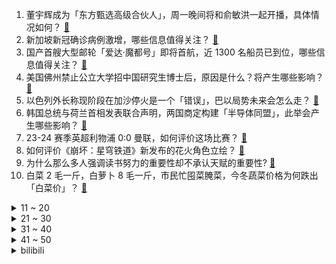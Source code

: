 1. 董宇辉成为「东方甄选高级合伙人」，周一晚间将和俞敏洪一起开播，具体情况如何？ [:link:](https://www.zhihu.com/question/635348142)
2. 新加坡新冠确诊病例激增，哪些信息值得关注？ [:link:](https://www.zhihu.com/question/635317600)
3. 国产首艘大型邮轮「爱达·魔都号」即将首航，近 1300 名船员已到位，哪些信息值得关注？ [:link:](https://www.zhihu.com/question/635326342)
4. 美国佛州禁止公立大学招中国研究生博士后，原因是什么？将产生哪些影响？ [:link:](https://www.zhihu.com/question/634690964)
5. 以色列外长称现阶段在加沙停火是一个「错误」，巴以局势未来会怎么走？ [:link:](https://www.zhihu.com/question/635326632)
6. 韩国总统与荷兰首相发表联合声明，两国商定构建「半导体同盟」，此举会产生哪些影响？ [:link:](https://www.zhihu.com/question/634742401)
7. 23-24 赛季英超利物浦 0:0 曼联，如何评价这场比赛？ [:link:](https://www.zhihu.com/question/635334647)
8. 如何评价《崩坏：星穹铁道》新发布的花火角色立绘？ [:link:](https://www.zhihu.com/question/634818306)
9. 为什么那么多人强调读书努力的重要性却不承认天赋的重要性? [:link:](https://www.zhihu.com/question/635233956)
10. 白菜 2 毛一斤，白萝卜 8 毛一斤，市民忙囤菜腌菜，今冬蔬菜价格为何跌出「白菜价」？ [:link:](https://www.zhihu.com/question/635316405)
<details>
<summary>11 ~ 20</summary>

11. 如果每月一万多收入，你还会去打工上班吗？ [:link:](https://www.zhihu.com/question/627916178)
12. 《潜伏》的最后，余则成被站长带去台湾，晚秋跟他一起不会被站长认出来吗？ [:link:](https://www.zhihu.com/question/382958733)
13. 俞敏洪称东方甄选事件在预料之中，他称「管理团队的思维没有扭转，怎么说都不听」，哪些信息值得关注？ [:link:](https://www.zhihu.com/question/635320673)
14. 我国已累计培养 1100 多万研究生，如今的研究生资源过剩了吗？ [:link:](https://www.zhihu.com/question/634504735)
15. 《DOTA2》ESL 吉隆坡站总决赛 AR 3:2 击败 GG 夺冠，如何评价这场比赛？ [:link:](https://www.zhihu.com/question/635335941)
16. 如何看待12月17日蔚来CEO李斌与腾讯新闻记者黄晨霞直播ET7车型150度大电池满电续航挑战？ [:link:](https://www.zhihu.com/question/635298158)
17. 东方甄选 17 日恢复直播，位列带货总榜第一，「小作文」风波是否还有影响？ [:link:](https://www.zhihu.com/question/635308666)
18. 超能力是雪，怎么开发？ [:link:](https://www.zhihu.com/question/634850385)
19. 普京支持者正式提名，普京将以独立候选人身份竞选总统，有哪些信息值得关注？ [:link:](https://www.zhihu.com/question/635304589)
20. 如何评价《一人之下》漫画番外《锈铁》第50（56）话? [:link:](https://www.zhihu.com/question/635280312)
</details>
<details>
<summary>21 ~ 30</summary>

21. 北京调整优化购房政策，首套房首付比例降至 3 成， 二套降至 40% ，还有哪些信息值得关注？ [:link:](https://www.zhihu.com/question/634836447)
22. 上海调整优化房地产市场相关政策，首套住房最低首付不低于 30 % ，将带来哪些影响？ [:link:](https://www.zhihu.com/question/634852751)
23. 哪些计算机书籍看过后，有相见恨晚的感觉，有一种自己获得了银弹的感觉，一路开挂前行？ [:link:](https://www.zhihu.com/question/634211769)
24. 如何评价刘浩存、林一主演的电视剧《脱轨》？ [:link:](https://www.zhihu.com/question/634044188)
25. 阿根廷新一届政府宣布经济新政之后，11 个省宣布进入经济紧急状态，目前该国经济情况如何？ [:link:](https://www.zhihu.com/question/635303940)
26. 怎么看C#成为2023年的年度编程语言？ [:link:](https://www.zhihu.com/question/634840187)
27. 董宇辉称还会继续留在东方甄选，不会转变成纯粹的卖货主播，他未来或将如何发展？东方甄选能提供哪些空间？ [:link:](https://www.zhihu.com/question/635234785)
28. 如何评价赵露思、王安宇主演的古装剧《神隐》？ [:link:](https://www.zhihu.com/question/634161107)
29. 张译主演的《三大队》到底怎么样？值得去电影院看吗？ [:link:](https://www.zhihu.com/question/634310262)
30. 有哪些常常被忽略的摄影诀窍，能让摄影小白也可以拍出大片？ [:link:](https://www.zhihu.com/question/633912016)
</details>
<details>
<summary>31 ~ 40</summary>

31. 一碗炒饭，不加鸡蛋不加荤，你会怎么炒？ [:link:](https://www.zhihu.com/question/634283664)
32. 2023年，你为工作熬过夜么？熬夜为你带来了什么？ [:link:](https://www.zhihu.com/question/634861864)
33. 为什么商博良一个人就破译了古埃及象形文字，而直到现在还有很多甲骨文没有被破译？ [:link:](https://www.zhihu.com/question/503162307)
34. 俞敏洪称董宇辉从没说过要离开东方甄选，我们之间沟通非常顺畅，哪些信息值得关注？ [:link:](https://www.zhihu.com/question/635228612)
35. 李彦宏表示卷 AI 原生应用才有价值，大模型进展对多数人不是机会，如何看待此观点？ [:link:](https://www.zhihu.com/question/635269767)
36. 年轻人报复性挤爆「3.5分饭店」，网友热议「评分低的店可能更好吃」，如何看待此现象？反映了哪些问题？ [:link:](https://www.zhihu.com/question/634705863)
37. 强寒潮发力，北方多地冷到破纪录，南方将现冷暖大逆转，为何如此之冷？今年该如何过冬？ [:link:](https://www.zhihu.com/question/634961476)
38. 什么样的人称得上是高能量? [:link:](https://www.zhihu.com/question/535994950)
39. 甘肃一公立医院拖欠 15 个月绩效工资，官方回应「实属无奈，逐步补发」，哪些信息值得关注？ [:link:](https://www.zhihu.com/question/635308642)
40. 谷歌发布最强文生图大模型 Imagen 2，有哪些技术亮点？ [:link:](https://www.zhihu.com/question/635127674)
</details>
<details>
<summary>41 ~ 50</summary>

41. 字节跳动澄清 OpenAI 服务使用情况，称仅在初期探索时用于实验性项目，此次风波会对其发展有何影响？ [:link:](https://www.zhihu.com/question/635318776)
42. 离岸人民币一个多月累计涨超 2000 点，累计升值幅度超 2.8%，什么原因导致这轮上涨？未来怎么走？ [:link:](https://www.zhihu.com/question/635308643)
43. 蔚来 150Wh 电池明年 4 月量产，李斌称「所有 CEO 都应直播做续航测试」，哪些信息值得关注？ [:link:](https://www.zhihu.com/question/635322139)
44. 四大航运巨头宣布暂停在红海航行，航运「大动脉」苏伊士运河面临关闭风险，发生了什么？将产生哪些影响？ [:link:](https://www.zhihu.com/question/635366309)
45. 为什么有些人的控制欲很强？「控制的本质」源于什么样的心理？ [:link:](https://www.zhihu.com/question/632629359)
46. 如何评价《一人之下》漫画 651（691）话？ [:link:](https://www.zhihu.com/question/633838279)
47. 如何评价2023年12月米哈游《崩坏：星穹铁道》1.6前瞻直播？ [:link:](https://www.zhihu.com/question/635020778)
48. 央行称「  稳妥有效防范化解重点领域金融风险，加快金融稳定保障基金建设 」 ，将带来哪些影响？ [:link:](https://www.zhihu.com/question/635024219)
49. 电影《三大队》有哪些细思极恐的细节？ [:link:](https://www.zhihu.com/question/634815889)
50. 降低首付比例、延长贷款年限，北京住房公积金已开始执行新政，这将带来哪些影响？ [:link:](https://www.zhihu.com/question/635013072)
</details><details>
<summary>bilibili</summary>

</details>